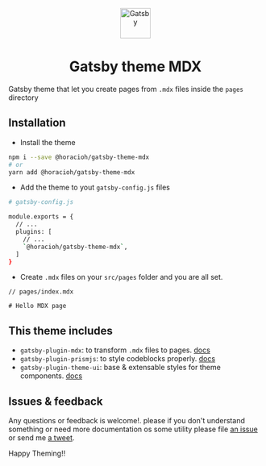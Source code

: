 <p align="center">
  <a href="https://www.gatsbyjs.org">
    <img alt="Gatsby" src="https://www.gatsbyjs.org/monogram.svg" width="60" />
  </a>
</p>

<h1 align="center">
  Gatsby theme MDX
</h1>

Gatsby theme that let you create pages from `.mdx` files inside the `pages` directory

## Installation

- Install the theme

```bash
npm i --save @horacioh/gatsby-theme-mdx
# or
yarn add @horacioh/gatsby-theme-mdx
```

- Add the theme to yout `gatsby-config.js` files

```bash
# gatsby-config.js

module.exports = {
  // ...
  plugins: [
    // ...
    `@horacioh/gatsby-theme-mdx`,
  ]
}
```

- Create `.mdx` files on your `src/pages` folder and you are all set.

```mdx
// pages/index.mdx

# Hello MDX page
```

## This theme includes

- `gatsby-plugin-mdx`: to transform `.mdx` files to pages. [docs](https://www.gatsbyjs.org/packages/gatsby-plugin-mdx/)
- `gatsby-plugin-prismjs`: to style codeblocks properly. [docs](https://www.gatsbyjs.org/packages/gatsby-remark-prismjs/)
- `gatsby-plugin-theme-ui`: base & extensable styles for theme components. [docs](https://theme-ui.com/gatsby-plugin/)

## Issues & feedback

Any questions or feedback is welcome!. please if you don't understand something or need more documentation os some utility please file [an issue](https://github.com/horacioh/gatsby-theme-mdx/issues) or send me [a tweet](https://twitter.com/hhg2288).

Happy Theming!!
